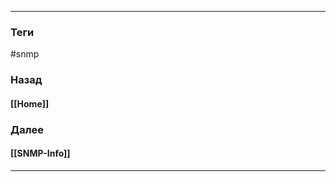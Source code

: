 
---
### Теги
#snmp

### Назад
#### [[Home]]
### Далее
#### [[SNMP-Info]]
---





























